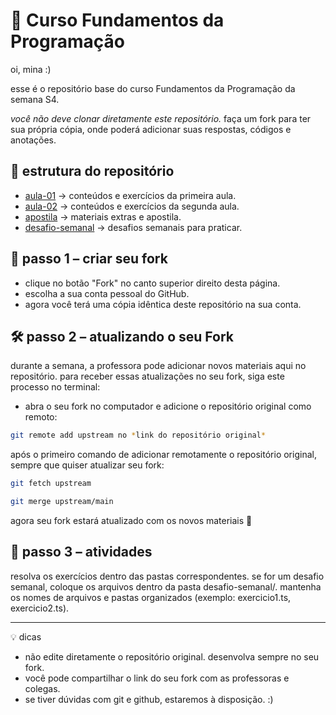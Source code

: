  
# 📘 Curso Fundamentos da Programação

oi, mina :) 

esse é o repositório base do curso Fundamentos da Programação da semana S4.

*você não deve clonar diretamente este repositório.*
faça um fork para ter sua própria cópia, onde poderá adicionar suas respostas, códigos e anotações.

## 📂 estrutura do repositório

- [aula-01](./aula-01) → conteúdos e exercícios da primeira aula.  
- [aula-02](./aula-02) → conteúdos e exercícios da segunda aula.  
- [apostila](./apostila) → materiais extras e apostila.  
- [desafio-semanal](./desafio-semanal) → desafios semanais para praticar.
  
## 🚀 passo 1 – criar seu fork

* clique no botão "Fork" no canto superior direito desta página.
* escolha a sua conta pessoal do GitHub.
* agora você terá uma cópia idêntica deste repositório na sua conta.

## 🛠️ passo 2 – atualizando o seu Fork

durante a semana, a professora pode adicionar novos materiais aqui no repositório.
para receber essas atualizações no seu fork, siga este processo no terminal:

* abra o seu fork no computador e adicione o repositório original como remoto:

```bash.sh
git remote add upstream no *link do repositório original*
```

após o primeiro comando de adicionar remotamente o repositório original, sempre que quiser atualizar seu fork:

```bash.sh
git fetch upstream
```

```bash.sh
git merge upstream/main
```

agora seu fork estará atualizado com os novos materiais 🎉

## 📝 passo 3 – atividades

resolva os exercícios dentro das pastas correspondentes.
se for um desafio semanal, coloque os arquivos dentro da pasta desafio-semanal/.
mantenha os nomes de arquivos e pastas organizados (exemplo: exercicio1.ts, exercicio2.ts).

---

💡 dicas

* não edite diretamente o repositório original. desenvolva sempre no seu fork. 
* você pode compartilhar o link do seu fork com as professoras e colegas.
* se tiver dúvidas com git e github, estaremos à disposição. :)
